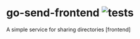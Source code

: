 # go-send-frontend ![tests](https://github.com/webmalc/go-send-frontend/workflows/tests/badge.svg)
A simple service for sharing directories [frontend]
